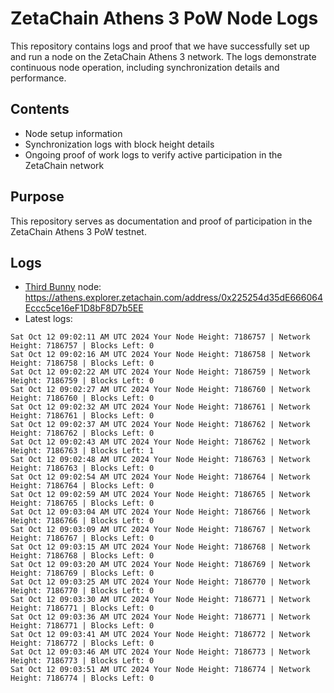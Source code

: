 # ZetaChain Athens 3 PoW Node Logs
This repository contains logs and proof that we have successfully set up and run a node on the ZetaChain Athens 3 network. The logs demonstrate continuous node operation, including synchronization details and performance.

## Contents
- Node setup information
- Synchronization logs with block height details
- Ongoing proof of work logs to verify active participation in the ZetaChain network

## Purpose
This repository serves as documentation and proof of participation in the ZetaChain Athens 3 PoW testnet.

## Logs

- [Third Bunny](https://thirdbunny.xyz/) node: https://athens.explorer.zetachain.com/address/0x225254d35dE666064Eccc5ce16eF1D8bF8D7b5EE
- Latest logs:
```
Sat Oct 12 09:02:11 AM UTC 2024 Your Node Height: 7186757 | Network Height: 7186757 | Blocks Left: 0
Sat Oct 12 09:02:16 AM UTC 2024 Your Node Height: 7186758 | Network Height: 7186758 | Blocks Left: 0
Sat Oct 12 09:02:22 AM UTC 2024 Your Node Height: 7186759 | Network Height: 7186759 | Blocks Left: 0
Sat Oct 12 09:02:27 AM UTC 2024 Your Node Height: 7186760 | Network Height: 7186760 | Blocks Left: 0
Sat Oct 12 09:02:32 AM UTC 2024 Your Node Height: 7186761 | Network Height: 7186761 | Blocks Left: 0
Sat Oct 12 09:02:37 AM UTC 2024 Your Node Height: 7186762 | Network Height: 7186762 | Blocks Left: 0
Sat Oct 12 09:02:43 AM UTC 2024 Your Node Height: 7186762 | Network Height: 7186763 | Blocks Left: 1
Sat Oct 12 09:02:48 AM UTC 2024 Your Node Height: 7186763 | Network Height: 7186763 | Blocks Left: 0
Sat Oct 12 09:02:54 AM UTC 2024 Your Node Height: 7186764 | Network Height: 7186764 | Blocks Left: 0
Sat Oct 12 09:02:59 AM UTC 2024 Your Node Height: 7186765 | Network Height: 7186765 | Blocks Left: 0
Sat Oct 12 09:03:04 AM UTC 2024 Your Node Height: 7186766 | Network Height: 7186766 | Blocks Left: 0
Sat Oct 12 09:03:09 AM UTC 2024 Your Node Height: 7186767 | Network Height: 7186767 | Blocks Left: 0
Sat Oct 12 09:03:15 AM UTC 2024 Your Node Height: 7186768 | Network Height: 7186768 | Blocks Left: 0
Sat Oct 12 09:03:20 AM UTC 2024 Your Node Height: 7186769 | Network Height: 7186769 | Blocks Left: 0
Sat Oct 12 09:03:25 AM UTC 2024 Your Node Height: 7186770 | Network Height: 7186770 | Blocks Left: 0
Sat Oct 12 09:03:30 AM UTC 2024 Your Node Height: 7186771 | Network Height: 7186771 | Blocks Left: 0
Sat Oct 12 09:03:36 AM UTC 2024 Your Node Height: 7186771 | Network Height: 7186771 | Blocks Left: 0
Sat Oct 12 09:03:41 AM UTC 2024 Your Node Height: 7186772 | Network Height: 7186772 | Blocks Left: 0
Sat Oct 12 09:03:46 AM UTC 2024 Your Node Height: 7186773 | Network Height: 7186773 | Blocks Left: 0
Sat Oct 12 09:03:51 AM UTC 2024 Your Node Height: 7186774 | Network Height: 7186774 | Blocks Left: 0
```

